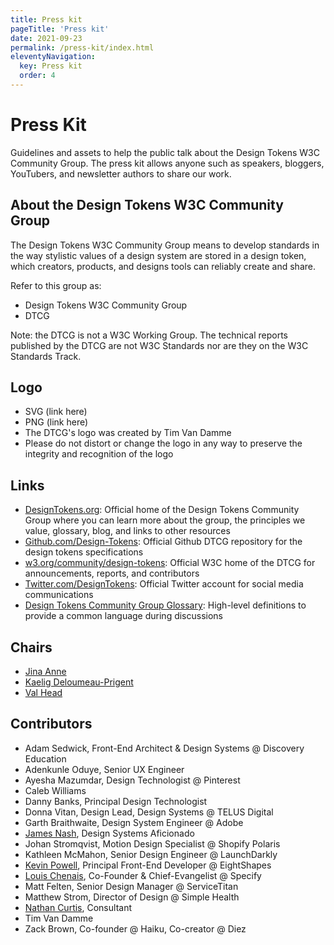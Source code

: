 ```yaml
---
title: Press kit
pageTitle: 'Press kit'
date: 2021-09-23
permalink: /press-kit/index.html
eleventyNavigation:
  key: Press kit
  order: 4
---
```


# Press Kit
Guidelines and assets to help the public talk about the Design Tokens W3C Community Group. The press kit allows anyone such as speakers, bloggers, YouTubers, and newsletter authors to share our work.


## About the Design Tokens W3C Community Group
The Design Tokens W3C Community Group means to develop standards in the way stylistic values of a design system are stored in a design token, which creators, products, and designs tools can reliably create and share.


Refer to this group as:
- Design Tokens W3C Community Group
- DTCG

Note: the DTCG is not a W3C Working Group. The technical reports published by the DTCG are not W3C Standards nor are they on the W3C Standards Track.


## Logo
- SVG (link here)
- PNG (link here)
- The DTCG's logo was created by Tim Van Damme
- Please do not distort or change the logo in any way to preserve the integrity and recognition of the logo


## Links
- [DesignTokens.org](http://DesignTokens.org): Official home of the Design Tokens Community Group where you can learn more about the group, the principles we value, glossary, blog, and links to other resources
- [Github.com/Design-Tokens](https://github.com/design-tokens/community-group): Official Github DTCG repository for the design tokens specifications
- [w3.org/community/design-tokens](http://w3.org/community/design-tokens): Official W3C home of the DTCG for announcements, reports, and contributors
- [Twitter.com/DesignTokens](http://Twitter.com/DesignTokens): Official Twitter account for social media communications
- [Design Tokens Community Group Glossary](https://www.designtokens.org/glossary/): High-level definitions to provide a common language during discussions


## Chairs
- [Jina Anne](https://twitter.com/jina)
- [Kaelig Deloumeau-Prigent](https://twitter.com/kaelig)
- [Val Head](https://twitter.com/vlh)


## Contributors
- Adam Sedwick, Front-End Architect & Design Systems @ Discovery Education
- Adenkunle Oduye, Senior UX Engineer
- Ayesha Mazumdar, Design Technologist @ Pinterest 
- Caleb Williams
- Danny Banks, Principal Design Technologist
- Donna Vitan, Design Lead, Design Systems @ TELUS Digital
- Garth Braithwaite, Design System Engineer @ Adobe
- [James Nash](https://cirrus.twiddles.com/), Design Systems Aficionado
- Johan Stromqvist, Motion Design Specialist @ Shopify Polaris
- Kathleen McMahon, Senior Design Engineer @ LaunchDarkly 
- [Kevin Powell](https://twitter.com/kevinmpowell), Principal Front-End Developer @ EightShapes
- [Louis Chenais](https://twitter.com/chuckn0risk), Co-Founder & Chief-Evangelist @ Specify
- Matt Felten, Senior Design Manager @ ServiceTitan
- Matthew Strom, Director of Design @ Simple Health
- [Nathan Curtis](https://eightshapes.com/nathan-curtis/), Consultant
- Tim Van Damme
- Zack Brown, Co-founder @ Haiku, Co-creator @ Diez
